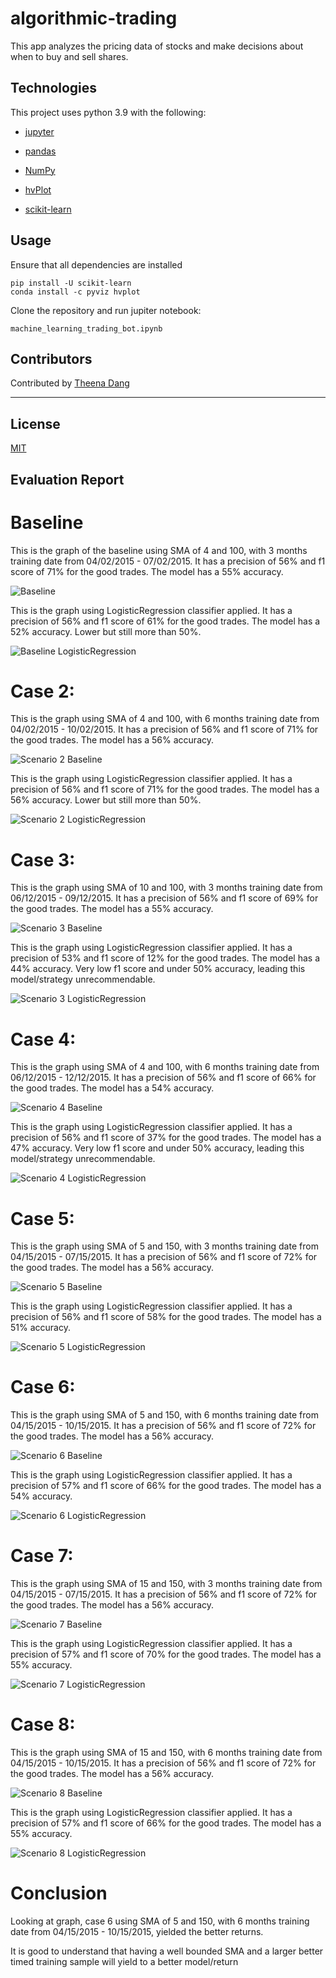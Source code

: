# algorithmic-trading

This app analyzes the pricing data of stocks and make decisions about when to buy and sell shares.

## Technologies

This project uses python 3.9 with the following:

* [jupyter](https://jupyter.org/)

* [pandas](https://pandas.pydata.org/)

* [NumPy](https://numpy.org/)

* [hvPlot](https://hvplot.holoviz.org/)

* [scikit-learn](https://scikit-learn.org/)


## Usage

Ensure that all dependencies are installed
```
pip install -U scikit-learn
conda install -c pyviz hvplot
```

Clone the repository and run jupiter notebook:
```
machine_learning_trading_bot.ipynb 
```


## Contributors

Contributed by [Theena Dang](maria.cristina.dang@gmail.com)

---

## License

[MIT](LICENSE)


## Evaluation Report

# Baseline
This is the graph of the baseline using SMA of 4 and 100, with 3 months training date from 04/02/2015 - 07/02/2015. It has a precision of 56% and f1 score of 71% for the good trades. The model has a 55% accuracy.

![Baseline](/images/scenario1_plot.png)


This is the graph using LogisticRegression classifier applied. It has a precision of 56% and f1 score of 61% for the good trades. The model has a 52% accuracy. Lower but still more than 50%.


![Baseline LogisticRegression](/images/scenario1_test_plot.png)

# Case 2:

This is the graph using SMA of 4 and 100, with 6 months training date from 04/02/2015 - 10/02/2015. It has a precision of 56% and f1 score of 71% for the good trades. The model has a 56% accuracy.

![Scenario 2 Baseline](/images/scenario2_plot.png)


This is the graph using LogisticRegression classifier applied. It has a precision of 56% and f1 score of 71% for the good trades. The model has a 56% accuracy. Lower but still more than 50%.


![Scenario 2 LogisticRegression](/images/scenario2_test_plot.png)


# Case 3:

This is the graph using SMA of 10 and 100, with 3 months training date from 06/12/2015 - 09/12/2015. It has a precision of 56% and f1 score of 69% for the good trades. The model has a 55% accuracy.

![Scenario 3 Baseline](/images/scenario3_plot.png)


This is the graph using LogisticRegression classifier applied. It has a precision of 53% and f1 score of 12% for the good trades. The model has a 44% accuracy. Very low f1 score and under 50% accuracy, leading this model/strategy unrecommendable.


![Scenario 3 LogisticRegression](/images/scenario3_test_plot.png)

# Case 4:

This is the graph using SMA of 4 and 100, with 6 months training date from 06/12/2015 - 12/12/2015. It has a precision of 56% and f1 score of 66% for the good trades. The model has a 54% accuracy.

![Scenario 4 Baseline](/images/scenario4_plot.png)


This is the graph using LogisticRegression classifier applied. It has a precision of 56% and f1 score of 37% for the good trades. The model has a 47% accuracy. Very low f1 score and under 50% accuracy, leading this model/strategy unrecommendable.


![Scenario 4 LogisticRegression](/images/scenario4_test_ploy.png)

# Case 5:

This is the graph using SMA of 5 and 150, with 3 months training date from 04/15/2015 - 07/15/2015. It has a precision of 56% and f1 score of 72% for the good trades. The model has a 56% accuracy.

![Scenario 5 Baseline](/images/scenario5_plot.png)


This is the graph using LogisticRegression classifier applied. It has a precision of 56% and f1 score of 58% for the good trades. The model has a 51% accuracy.


![Scenario 5 LogisticRegression](/images/scenario5_test_plot.png)

# Case 6:

This is the graph using SMA of 5 and 150, with 6 months training date from 04/15/2015 - 10/15/2015. It has a precision of 56% and f1 score of 72% for the good trades. The model has a 56% accuracy.

![Scenario 6 Baseline](/images/scenario6_plot.png)


This is the graph using LogisticRegression classifier applied. It has a precision of 57% and f1 score of 66% for the good trades. The model has a 54% accuracy.


![Scenario 6 LogisticRegression](/images/scenario6_test_plot.png)

# Case 7:

This is the graph using SMA of 15 and 150, with 3 months training date from 04/15/2015 - 07/15/2015. It has a precision of 56% and f1 score of 72% for the good trades. The model has a 56% accuracy.

![Scenario 7 Baseline](/images/scenario7_plot.png)


This is the graph using LogisticRegression classifier applied. It has a precision of 57% and f1 score of 70% for the good trades. The model has a 55% accuracy.


![Scenario 7 LogisticRegression](/images/scenario7_test_plot.png)

# Case 8:

This is the graph using SMA of 15 and 150, with 6 months training date from 04/15/2015 - 10/15/2015. It has a precision of 56% and f1 score of 72% for the good trades. The model has a 56% accuracy.

![Scenario 8 Baseline](/images/scenario8_plot.png)


This is the graph using LogisticRegression classifier applied. It has a precision of 57% and f1 score of 66% for the good trades. The model has a 55% accuracy.

![Scenario 8 LogisticRegression](/images/scenario8_test_plot.png)

# Conclusion
Looking at graph, case 6 using SMA of 5 and 150, with 6 months training date from 04/15/2015 - 10/15/2015, yielded the better returns. 

It is good to understand that having a well bounded SMA and a larger better timed training sample will yield to a better model/return







